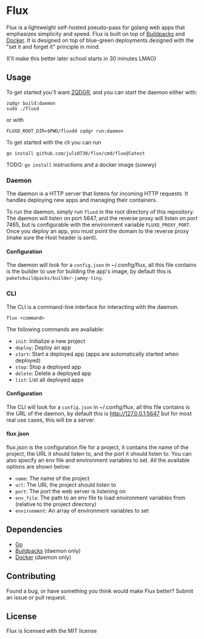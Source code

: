# Flux

Flux is a lightweight self-hosted pseudo-paas for golang web apps that emphasizes simplicity and speed. Flux is built on top of [Buildpacks](https://buildpacks.io/) and [Docker](https://docs.docker.com/get-docker/). It is designed on top of blue-green deployments designed with the "set it and forget it" principle in mind.

(I'll make this better later school starts in 30 minutes LMAO)

## Usage

To get started you'll want [ZQDGR](https://github.com/juls0730/zqdgr), and you can start the daemon either with:

```
zqdgr build:daemon
sudo ./fluxd
```

or with

```
FLUXD_ROOT_DIR=$PWD/fluxdd zqdgr run:daemon
```

To get started with the cli you can run

```
go install github.com/juls0730/flux/cmd/flux@latest
```

TODO: `go install` instructions and a docker image (sowwy)

### Daemon

The daemon is a HTTP server that listens for incoming HTTP requests. It handles deploying new apps and managing their containers.

To run the daemon, simply run `fluxd` in the root directory of this repository. The daemon will listen on port 5647, and the reverse proxy will listen on port 7465, but is configurable with the environment variable `FLUXD_PROXY_PORT`. Once you deploy an app, you must point the domain to the reverse proxy (make sure the Host header is sent).

#### Configuration

The daemon will look for a `config.json` in ~/.config/flux, all this file contains is the builder to use for building the app's image, by default this is `paketobuildpacks/builder-jammy-tiny`.

### CLI

The CLI is a command-line interface for interacting with the daemon.

```
flux <command>
```

The following commands are available:

- `init`: Initialize a new project
- `deploy`: Deploy an app
- `start`: Start a deployed app (apps are automatically started when deployed)
- `stop`: Stop a deployed app
- `delete`: Delete a deployed app
- `list`: List all deployed apps

#### Configuration

The CLI will look for a `config.json` in ~/.config/flux, all this file contains is the URL of the daemon, by default this is http://127.0.0.1:5647 but for most real use cases, this will be a server.

#### flux.json

flux.json is the configuration file for a project, it contains the name of the project, the URL it should listen to, and the port it should listen to. You can also specify an env file and environment variables to set. All the available options are shown below:

- `name`: The name of the project
- `url`: The URL the project should listen to
- `port`: The port the web server is listening on
- `env_file`: The path to an env file to load environment variables from (relative to the project directory)
- `environment`: An array of environment variables to set

## Dependencies

- [Go](https://golang.org/dl/)
- [Buildpacks](https://buildpacks.io/) (daemon only)
- [Docker](https://docs.docker.com/get-docker/) (daemon only)

## Contributing

Found a bug, or have something you think would make Flux better? Submit an issue or pull request.

## License

Flux is licensed with the MIT license
